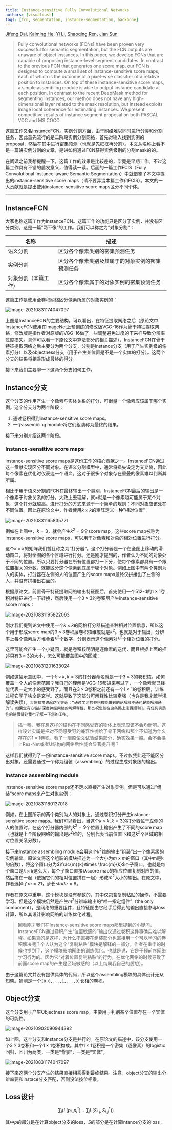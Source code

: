 ```yaml
---
title: Instance-sensitive Fully Convolutional Networks
authors: [visualdust]
tags: [fcn, segmentation, instance-segmentation, backbone]
--- 
```


[Jifeng Dai](https://arxiv.org/search/cs?searchtype=author&query=Dai%2C+J), [Kaiming He](https://arxiv.org/search/cs?searchtype=author&query=He%2C+K), [Yi Li](https://arxiv.org/search/cs?searchtype=author&query=Li%2C+Y), [Shaoqing Ren](https://arxiv.org/search/cs?searchtype=author&query=Ren%2C+S), [Jian Sun](https://arxiv.org/search/cs?searchtype=author&query=Sun%2C+J)

> Fully convolutional networks (FCNs) have been proven very successful for semantic segmentation, but the FCN outputs are unaware of object instances. In this paper, we develop FCNs that are capable of proposing instance-level segment candidates. In contrast to the previous FCN that generates one score map, our FCN is designed to compute a small set of instance-sensitive score maps, each of which is the outcome of a pixel-wise classifier of a relative position to instances. On top of these instance-sensitive score maps, a simple assembling module is able to output instance candidate at each position. In contrast to the recent DeepMask method for segmenting instances, our method does not have any high-dimensional layer related to the mask resolution, but instead exploits image local coherence for estimating instances. We present competitive results of instance segment proposal on both PASCAL VOC and MS COCO.

这篇工作又名InstanceFCN。实例分割方面，由于网络难以同时进行分类和分割任务，因此首先流行的是二阶段实例分割网络，首先对输入找到实例的proposal，然后在其中进行密集预测（也就是先框框再分割）。本文从名称上看不是一篇讲实例分割的文章，是讲如何通过FCN获得实例级别的分割mask的的。

在阅读之前我想提醒一下，这篇工作的效果是比较差的，毕竟是早期工作。不过这篇工作具有不错的启发意义，值得读一读。后面的一篇工作FCIS（Fully Convolutional Instance-aware Semantic Segmentation）中就借鉴了本文中提出的instance-sensitive score maps（请不要弄混本篇工作和FCIS）。本文的一大贡献就是提出使用instance-sensitive score maps区分不同个体。

<!--truncate-->

---

## InstanceFCN

大家也称这篇工作为InstanceFCN。这篇工作的功能只是区分了实例，并没有区分类别。这是一篇”两不像“的工作。我们可以称之为”对象分割“：

| 名称                 | 描述                                             |
| -------------------- | ------------------------------------------------ |
| 语义分割             | 区分各个像素类别的密集预测任务                   |
| 实例分割             | 区分各个像素类别及其属于的对象实例的密集预测任务 |
| 对象分割（本篇工作） | 区分各个像素属于的对象实例的密集预测任务         |

这篇工作是使用全卷积网络区分像素所属的对象实例的：

![image-20210831174047097](./src/Instance-sensitive-Fully-Convolutional-Networks/image-20210831174047097.png)

上图是InstanceFCN的主要结构。可以看出，在特征提取网络之后（原论文中InstanceFCN使用在ImageNet上预训练的修改版VGG-16作为骨干特征提取网络，修改版是指作者对原版的VGG-16做了一些调整避免过度的下采样导致分辨率过度损失。具体可以看一下原论文中算法部分的相关描述），InstanceFCN在骨干特征提取网络之后主要分为两个分支，分别是instance分支（用于产生实例级的像素打分）以及objectness分支（用于产生某位置是不是一个实体的打分）。这两个分支的结果将相乘形成最终的得分。

接下来我们主要聊一下这两个分支如何工作。

## Instance分支

这个分支的作用产生一个像素与实体关系的打分，可衡量一个像素应该属于哪个实例。这个分支分为两个阶段：

1. 通过卷积得到instance-sensitive score maps。
2. 一个assembling module将它们组装称为最终的结果。

接下来分别介绍这两个阶段。

### Instance-sensitive score maps

instance-sensitive score maps是这份工作的核心贡献之一。InstanceFCN通过这一贡献实现区分不同对象。在语义分割模型中，通常将损失设定为交叉熵，因此每个像素在优化时仅表达一个语义。这对于很多个对象存在重叠的像素难以判断其所属。

相比于用于语义分割的FCN在最终输出一个类别，InstanceFCN最后的输出是一个像素于对象关系的打分。大致上去理解，就=就是一个像素越可能属于某个对象，这个打分就越高。进行打分的方式来源于一个简单的规则：不同对象应该处在不同位置。因此在原论文中，作者使用$k\times k$的矩阵定义一种”相对位置“：

![image-20210831165835721](./src/Instance-sensitive-Fully-Convolutional-Networks/image-20210831165835721.png)

例如在上图中，$k=3$，就会产生$k^2=9$个score map。这些score map被称为instance-sensitive score maps，可以用于对像素和对象的相对位置进行打分。

这个$k\times k$的矩阵我们暂且称之为”打分器“。这个打分器是一个在全图上移动的滑动窗口，将对全图的各个区域进行打分。还是刚才提到的，作者认为不同的对象处于不同的位置。所以只要打分器在所有位置都打一下分，使每个像素都具有一个跟位置相关的分数，就能区分这个像素到底属于哪个对象。例如上图中有两个类别为人的实体，打分器在左侧的人的位置产生的score maps最终仅拼接出了左侧的人，并没有拼接出右面的。

根据原论文，前置骨干特征提取网络输出特征图后，首先使用一个512-d的$1\times 1$卷积对特征进行一下转换，然后使用一个$3\times 3$的卷积层产生instance-sensitive score maps：

![image-20210831195822063](./src/Instance-sensitive-Fully-Convolutional-Networks/image-20210831195822063.png)

刚才我们提到论文中使用一个$k\times k$的网格打分器描述某种相对位置信息，所以这个用于形成score map的$3\times 3$卷积层卷积核维度就是$k^2$。也就是对于输出，分辨率上每个像素后方堆叠着$k^2$个数字，分别表示这个像素对$k^2$个相对位置的打分。

这里可能会产生一个小疑问，就是卷积核明明是逐像素的迭代，而且根据上面的描述只有$3\times 3$的大小，怎么可能覆盖图中的区域：

![image-20210831201633024](./src/Instance-sensitive-Fully-Convolutional-Networks/image-20210831201633024.png)

例如这幅示意图中，一个$k\times k,k=3$的打分器命名就是一个$3\times 3$的卷积核，如何覆盖一个人的像素范围？我自己的理解是VGG-16都进来卷过了，一个像素就已经能代表一定大小的感受野了。而且在$3\times 3$卷积之前还有一个$1\times 1$的卷积层，训练过程它学了啥全是玄学。这就导致了这部分可解释性比较牵强（也许是我才疏学浅解读失误）。`大家都常讲起这个笑话：“通过学习的卷积核能做到的话解释不通也是能解释通的”。如果您有心钻研深度神经网络的可解释性，那么祝您能在这条路上走得顺利👻。有任何实质性的进展请让我也了解一下您的工作`。

> 插一嘴，我在想这样的结构在不同感受野的物体上表现应该不会均衡吧。这样设计实属是把对不同感受野的兼容性抛给了骨干网络和那个不知道为什么存在的$1\times 1$卷积。看了一眼原论文试验结果部分，确实效果一般。会不会换上Res-Net或者U结构的网络后性能会显著提升呢？

这样我们就得到了一份instance-sensitive score maps。不过仅凭此还不能区分出对象，还需要通过一个称为组装（assembling）的过程生成对象级的输出。

### Instance assembling module

instance-sensitive score maps还不足以直接产生对象实例。但是可以通过”组装“score maps来产生对象实例：

![image-20210831180137018](./src/Instance-sensitive-Fully-Convolutional-Networks/image-20210831180137018.png)

例如，在上图所示的两个类别为人的对象上，通过卷积打分产生instance-sensitive score maps。我们可以看出，当这个$k\times k ,k=3$的打分器位于左侧的人的位置时，在这个打分器内部的$k^2 = 9$个位置上输出产生了不同的score map（也就是上个阶段网络的输出是$k^2$维的，分别代表当前位置下和这$k^2$个区域的相对位置关系分数）。

接下来Instance assembling module会用这个$k^2$维的输出“组装”出一个像素级的实例输出。原论文将这个组装的模块描述为一个大小为$m\times m$的窗口（其中m是k的倍数），将这个窗口分为$\frac{m}{k}\times \frac{m}{k}$个子窗口，也就是每个窗口是$k\times k$这么大，每个子窗口直接从score map的相应位置复制对应的值，然后拼在一起（依据它们的相对位置拼在一起）形成$m^2$大小的输出。在原文中，作者选择了$m=21$，步长$stride = 8$。

作者在原文中重申，这个模块是没有参数的，其中仅包含复制粘贴的操作，不需要学习。但是这个模块仍然是产生$m^2$分辨率输出的“唯一指定组件”（the only component），是网络的重要组件，且特征图由它经手后得到的输出直接参与loss计算，所以其设计影响网络的训练优化过程。

> 回看刚才我们在Instance-sensitive score maps那里提到的小疑问，InstanceFCN通过卷积产生“位置敏感的”输出仅通过卷积这件事确实难以解释。如果真的是这样，为什么不直接在组装部分也直接用一个可以学习的卷积解决呢？个人认为这个“复制粘贴”模块是解释的一部分。作者在重申的时候也提到了，这个模块影响网络的训练优化。也就是说，它是干预前序网络学习行为的。因为它“对着位置复制粘贴”的行为，在优化网络的时候导致了前面score map的产生是区域敏感的（以上纯属我自己的臆想）。

由于这篇论文并没有提供具体的代码，所以这个assembling模块的具体设计无从知晓。猜测是一个`[0,0,...,1,...,0]`长相的卷积。

## Object分支

这个分支用于产生Objectness score map，主要用于判别某个位置存在一个实体的可能性。

![image-20210902090944392](./src/Instance-sensitive-Fully-Convolutional-Networks/image-20210902090944392.png)

如上图，这个分支和Instance分支是并行的。在原论文的描述中，该分支使用一个$3\times 3$卷积和一个$1\times 1$卷积构成。其中$1\times 1$卷积是一个密集（逐像素）的logistic回归，回归为两类，一类是“背景”，一类是“实体”。

![image-20210831174047097](./src/Instance-sensitive-Fully-Convolutional-Networks/image-20210831174047097.png)

接下来这两个分支产生的结果直接相乘得到最终结果。注意，object分支的输出分辨率要和instace分支匹配，否则没法按位相乘。

## Loss设计

$$
\sum_i (L(p_i,p_i^*)+\sum_j L(S_{i,j},S_{i,j}^*))
$$

其中$p$的部分是在计算object分支的loss，$S$的部分是在计算intance分支的loss。
